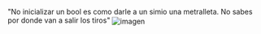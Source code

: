 "No inicializar un bool es como darle a un simio una metralleta. No sabes por donde van a salir los tiros"
<img align="center" alt="imagen" src="https://files.mastodon.social/media_attachments/files/111/512/962/657/749/401/original/667a877295dfdf6e.jpg">
